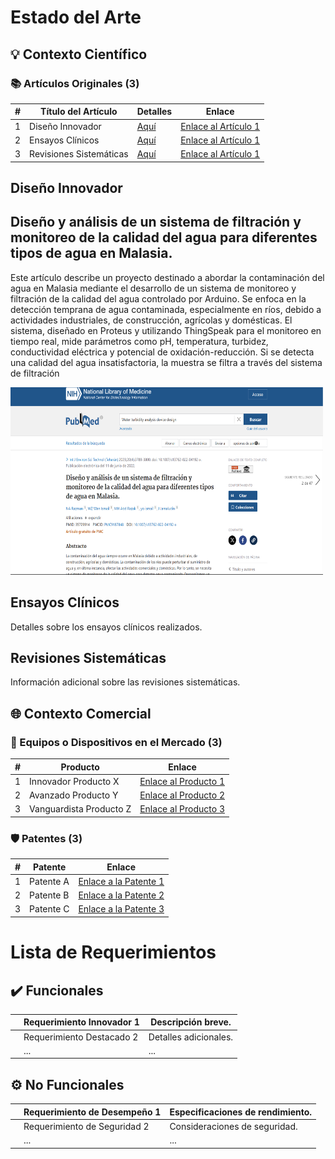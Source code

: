 # Estado del Arte

## 💡 Contexto Científico

### 📚 Artículos Originales (3)
| #   | Título del Artículo                 | Detalles                                      | Enlace                                 |
| --- | ----------------------------------- | --------------------------------------------- | ---------------------------------------|
| 1   | Diseño Innovador                    | [Aquí](#diseno-innovador)                     | [Enlace al Artículo 1](https://pubmed.ncbi.nlm.nih.gov/35729914/) |
| 2   | Ensayos Clínicos                    | [Aquí](#ensayos-clinicos)                     | [Enlace al Artículo 1](URL_Articulo_1) |
| 3   | Revisiones Sistemáticas             | [Aquí](#revisiones-sistematicas)              | [Enlace al Artículo 1](URL_Articulo_1) |

## Diseño Innovador <a name="diseno-innovador"></a>

##  Diseño y análisis de un sistema de filtración y monitoreo de la calidad del agua para diferentes tipos de agua en Malasia.

Este artículo describe un proyecto destinado a abordar la contaminación del agua en Malasia mediante el desarrollo de un sistema de monitoreo y filtración de la calidad del agua controlado por Arduino. Se enfoca en la detección temprana de agua contaminada, especialmente en ríos, debido a actividades industriales, de construcción, agrícolas y domésticas.
El sistema, diseñado en Proteus y utilizando ThingSpeak para el monitoreo en tiempo real, mide parámetros como pH, temperatura, turbidez, conductividad eléctrica y potencial de oxidación-reducción. Si se detecta una calidad del agua insatisfactoria, la muestra se filtra a través del sistema de filtración

<img src="../../Carpetas/Imagenes/Articulo1.png" alt="Texto Alternativo" width="500" height="300">

[^Fuente]: Aun me falta la fuente

## Ensayos Clínicos <a name="ensayos-clinicos"></a>
Detalles sobre los ensayos clínicos realizados.

## Revisiones Sistemáticas <a name="revisiones-sistematicas"></a>
Información adicional sobre las revisiones sistemáticas.

## 🌐 Contexto Comercial

### 🚀 Equipos o Dispositivos en el Mercado (3)
| #   | Producto                          | Enlace                                     |
| --- | ----------------------------------| ------------------------------------------ |
| 1   | Innovador Producto X              | [Enlace al Producto 1](URL_Producto_1)    |
| 2   | Avanzado Producto Y               | [Enlace al Producto 2](URL_Producto_2)    |
| 3   | Vanguardista Producto Z            | [Enlace al Producto 3](URL_Producto_3)    |

### 🛡️ Patentes (3)
| #   | Patente                          | Enlace                                 |
| --- | ---------------------------------| -------------------------------------- |
| 1   | Patente A                        | [Enlace a la Patente 1](URL_Patente_1) |
| 2   | Patente B                        | [Enlace a la Patente 2](URL_Patente_2) |
| 3   | Patente C                        | [Enlace a la Patente 3](URL_Patente_3) |

# Lista de Requerimientos

## ✔️ Funcionales
|   | Requerimiento Innovador 1           | Descripción breve.                        |
| - | ----------------------------------- | ----------------------------------------- |
|   | Requerimiento Destacado 2           | Detalles adicionales.                     |
|   | ...                                 | ...                                       |

## ⚙️ No Funcionales
|   | Requerimiento de Desempeño 1        | Especificaciones de rendimiento.          |
| - | ----------------------------------- | ----------------------------------------- |
|   | Requerimiento de Seguridad 2        | Consideraciones de seguridad.             |
|   | ...                                 | ...                                       |

